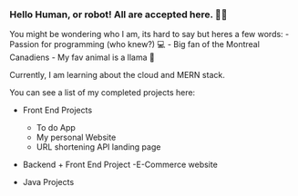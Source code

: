 ### Hello Human, or robot! All are accepted here. 👋🥳

You might be wondering who I am, its hard to say but heres a few words: 
    - Passion for programming (who knew?) 💻
    - Big fan of the Montreal Canadiens 
    - My fav animal is a llama 🦙 

Currently, I am learning about the cloud and MERN stack. 

You can see a list of my completed projects here:

  - Front End Projects 
      - To do App 
      - My personal Website 
      - URL shortening API landing page
  
  - Backend + Front End Project 
      -E-Commerce website

  - Java Projects 
